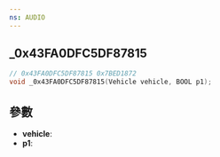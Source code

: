 ```yaml
---
ns: AUDIO
---
```

## _0x43FA0DFC5DF87815

```c
// 0x43FA0DFC5DF87815 0x7BED1872
void _0x43FA0DFC5DF87815(Vehicle vehicle, BOOL p1);
```


## 參數
* **vehicle**: 
* **p1**: 

